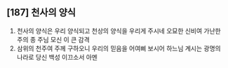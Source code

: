## [187] 천사의 양식

1) 천사의 양식은 우리 양식되고 천상의 양식을 우리게 주시네 오묘한 신비여 가난한 주의 종 주님 모신 이 큰 감격
2) 삼위의 천주여 주께 구하오니 우리의 믿음을 어여삐 보시어 하느님 계시는 광명의 나라로 당신 백성 이끄소서  아멘
